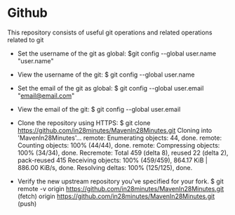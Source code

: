 # Github
This repository consists of useful git operations and related operations related to git

- Set the username of the git as global:
  $git config --global user.name "user.name"

- View the username of the git:
  $ git config --global user.name

- Set the email of the git as global:
  $ git config --global user.email "email@email.com"

- View the email of the git:
  $ git config --global user.email

- Clone the repository using HTTPS:
  $ git clone https://github.com/in28minutes/MavenIn28Minutes.git
  Cloning into 'MavenIn28Minutes'...
  remote: Enumerating objects: 44, done.
  remote: Counting objects: 100% (44/44), done.
  remote: Compressing objects: 100% (34/34), done.
  Recremote: Total 459 (delta 8), reused 22 (delta 2), pack-reused 415
  Receiving objects: 100% (459/459), 864.17 KiB | 886.00 KiB/s, done.
  Resolving deltas: 100% (125/125), done.

- Verify the new upstream repository you've specified for your fork.
  $ git remote -v
  origin  https://github.com/in28minutes/MavenIn28Minutes.git (fetch)
  origin  https://github.com/in28minutes/MavenIn28Minutes.git (push)
